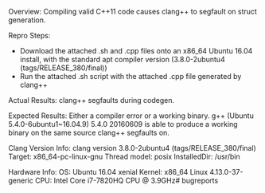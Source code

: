 Overview:
Compiling valid C++11 code causes clang++ to segfault on struct generation.

Repro Steps:
 - Download the attached .sh and .cpp files onto an x86_64 Ubuntu 16.04 install, with the standard apt compiler version (3.8.0-2ubuntu4 (tags/RELEASE_380/final))
 - Run the attached .sh script with the attached .cpp file generated by clang++

Actual Results:
clang++ segfaults during codegen.

Expected Results:
Either a compiler error or a working binary. g++ (Ubuntu 5.4.0-6ubuntu1~16.04.9) 5.4.0 20160609 is able to produce a working binary on the same source clang++ segfaults on.

Clang Version Info:
clang version 3.8.0-2ubuntu4 (tags/RELEASE_380/final)
Target: x86_64-pc-linux-gnu
Thread model: posix
InstalledDir: /usr/bin

Hardware Info:
OS: Ubuntu 16.04 xenial
Kernel: x86_64 Linux 4.13.0-37-generic
CPU: Intel Core i7-7820HQ CPU @ 3.9GHz# bugreports
